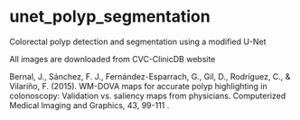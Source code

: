 # unet_polyp_segmentation
Colorectal polyp detection and segmentation using a modified U-Net

All images are downloaded from CVC-ClinicDB website

Bernal, J., Sánchez, F. J., Fernández-Esparrach, G., Gil, D., Rodríguez, C., & Vilariño, F. (2015). WM-DOVA maps for accurate polyp highlighting in colonoscopy: Validation vs. saliency maps from physicians. Computerized Medical Imaging and Graphics, 43, 99-111 .
